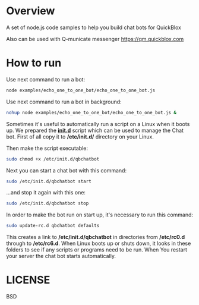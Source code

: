 # Overview
A set of node.js code samples to help you build chat bots for QuickBlox

Also can be used with Q-municate messenger https://qm.quickblox.com 

# How to run
Use next command to run a bot:
```bash
node examples/echo_one_to_one_bot/echo_one_to_one_bot.js 
```

Use next command to run a bot in background:
```bash
nohup node examples/echo_one_to_one_bot/echo_one_to_one_bot.js & 
```

Sometimes it's useful to automatically run a script on a Linux when it boots up.
We prepared the [**init.d**](https://github.com/QuickBlox/chat_bots-sdk/tree/master/init.d) script which can be used to manage the Chat bot.
First of all copy it to **/etc/init.d/** directory on your Linux.

Then make the script executable:
```bash
sudo chmod +x /etc/init.d/qbchatbot
```

Next you can start a chat bot with this command:
```bash
sudo /etc/init.d/qbchatbot start
```

...and stop it again with this one:
```bash
sudo /etc/init.d/qbchatbot stop
```

In order to make the bot run on start up, it's necessary to run this command:
```bash
sudo update-rc.d qbchatbot defaults
```

This creates a link to **/etc/init.d/qbchatbot** in directories from **/etc/rc0.d** through to **/etc/rc6.d**. When Linux boots up or shuts down, it looks in these folders to see if any scripts or programs need to be run. When You restart your server the chat bot starts automatically.

# LICENSE
BSD
